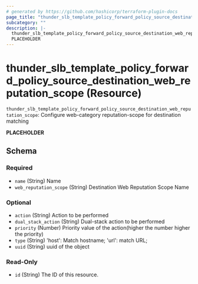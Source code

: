 ```yaml
---
# generated by https://github.com/hashicorp/terraform-plugin-docs
page_title: "thunder_slb_template_policy_forward_policy_source_destination_web_reputation_scope Resource - terraform-provider-thunder"
subcategory: ""
description: |-
  thunder_slb_template_policy_forward_policy_source_destination_web_reputation_scope: Configure web-category reputation-scope for destination matching
  PLACEHOLDER
---
```


# thunder_slb_template_policy_forward_policy_source_destination_web_reputation_scope (Resource)

`thunder_slb_template_policy_forward_policy_source_destination_web_reputation_scope`: Configure web-category reputation-scope for destination matching

__PLACEHOLDER__



<!-- schema generated by tfplugindocs -->
## Schema

### Required

- `name` (String) Name
- `web_reputation_scope` (String) Destination Web Reputation Scope Name

### Optional

- `action` (String) Action to be performed
- `dual_stack_action` (String) Dual-stack action to be performed
- `priority` (Number) Priority value of the action(higher the number higher the priority)
- `type` (String) 'host': Match hostname; 'url': match URL;
- `uuid` (String) uuid of the object

### Read-Only

- `id` (String) The ID of this resource.


